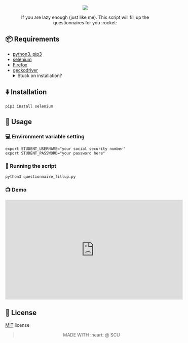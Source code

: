<p align="center">
    <img src="https://user-images.githubusercontent.com/36763164/232555151-c548e7c4-1778-4533-944a-257dc192d5fa.png">

</p>
<p align="center">If you are lazy enough (just like me). This script will fill up the questionnaires for you :rocket:</p>

## :package: Requirements

- [python3, pip3](https://python.org)
- [selenium](https://selenium-python.readthedocs.io/installation.html)
- [Firefox](https://www.mozilla.org/en-US/firefox/new/)
- [geckodriver](https://github.com/mozilla/geckodriver/releases) 
   <details>
      <summary>Stuck on installation?</summary>
      <p> Check the <a href="//github.com/kerolloz/alfarabi-questionnaire-filler/wiki/installing-geckodriver" >wiki!</a> </p>
    </details> 

## :arrow_down: Installation

```shell
pip3 install selenium
```

## :syringe: Usage

### :computer: Environment variable setting

```shell
export STUDENT_USERNAME="your social security number"
export STUDENT_PASSWORD="your password here"
```

### :running: Running the script

```shell
python3 questionnaire_fillup.py
```

### :tv: Demo

<p align="center">
<iframe width="560" height="315" src="https://www.youtube.com/embed/4uI3n_HGbCc" frameborder="0" allow="accelerometer; autoplay; encrypted-media; gyroscope; picture-in-picture" allowfullscreen></iframe>
</p>

## :page_facing_up: License

[MIT](./LICENSE.md) license

<p align="center">
  <blockquote>
      <p align="center">MADE WITH :heart: @ SCU</p>
  </blockquote>
</p>
